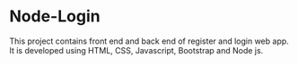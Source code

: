# Node-Login
This project contains front end and back end of register and login web app.
It is developed using HTML, CSS, Javascript, Bootstrap and Node js.
